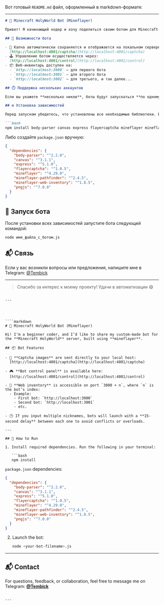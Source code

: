 Вот готовый `README.md` файл, оформленный в markdown-формате:

---

````markdown
# 🤖 Minecraft HolyWorld Bot (Mineflayer)

Привет! Я начинающий кодер и хочу поделиться своим ботом для Minecraft-сервера **HolyWorld**, созданным с использованием библиотеки [mineflayer](https://github.com/PrismarineJS/mineflayer).

## 📌 Возможности бота

- 🔐 Капча автоматически сохраняется и отображается на локальном сервере:
  [http://localhost:4001/captcha](http://localhost:4001/captcha)
- 🕹️ Управление ботом осуществляется через:
  [http://localhost:4001/control](http://localhost:4001/control)
- 📦 Веб-инвентарь доступен на:
  - `http://localhost:3000` — для первого бота
  - `http://localhost:3001` — для второго бота
  - `http://localhost:3002` — для третьего, и так далее...

## ⏱️ Поддержка нескольких аккаунтов

Если вы укажете **несколько ников**, боты будут запускаться **по одному каждые 15 секунд**, чтобы избежать проблем с одновременным подключением.

## ⚙️ Установка зависимостей

Перед запуском убедитесь, что установлены все необходимые библиотеки. Выполните в терминале:

```bash
npm install body-parser canvas express flayercaptcha mineflayer mineflayer-pathfinder mineflayer-web-inventory pngjs
````

Либо создайте `package.json` вручную:

```json
{
  "dependencies": {
    "body-parser": "^2.2.0",
    "canvas": "^3.1.1",
    "express": "^5.1.0",
    "flayercaptcha": "^1.0.5",
    "mineflayer": "^4.29.0",
    "mineflayer-pathfinder": "^2.4.5",
    "mineflayer-web-inventory": "^1.8.5",
    "pngjs": "^7.0.0"
  }
}
```

## 🚀 Запуск бота

После установки всех зависимостей запустите бота следующей командой:

```bash
node имя_файла_с_ботом.js
```

## 📬 Связь

Если у вас возникли вопросы или предложения, напишите мне в Telegram:
[@Tembick](https://t.me/Tembick)

---

> Спасибо за интерес к моему проекту! Удачи в автоматизации 😄

```

---




````markdown
# 🤖 Minecraft HolyWorld Bot (Mineflayer)

Hi! I'm a beginner coder, and I’d like to share my custom-made bot for the **Minecraft HolyWorld** server, built using **mineflayer**.

## 📦 Bot Features

- 📸 **Captcha images** are sent directly to your local host:  
  [http://localhost:4001/captcha](http://localhost:4001/captcha)

- 🎮 **Bot control panel** is available here:  
  [http://localhost:4001/control](http://localhost:4001/control)

- 💼 **Web inventory** is accessible on port `3000 + n`, where `n` is the bot’s index:  
  - Example:  
    - First bot: `http://localhost:3000`  
    - Second bot: `http://localhost:3001`  
    - etc.

- 🕒 If you input multiple nicknames, bots will launch with a **15-second delay** between each one to avoid conflicts or overloads.

---

## 🚀 How to Run

1. Install required dependencies. Run the following in your terminal:

   ```bash
   npm install
````

`package.json` dependencies:

```json
{
  "dependencies": {
    "body-parser": "^2.2.0",
    "canvas": "^3.1.1",
    "express": "^5.1.0",
    "flayercaptcha": "^1.0.5",
    "mineflayer": "^4.29.0",
    "mineflayer-pathfinder": "^2.4.5",
    "mineflayer-web-inventory": "^1.8.5",
    "pngjs": "^7.0.0"
  }
}
```

2. Launch the bot:

   ```bash
   node <your-bot-filename>.js
   ```

---

## 📬 Contact

For questions, feedback, or collaboration, feel free to message me on Telegram:
**[@Tembick](https://t.me/Tembick)**

```

---


